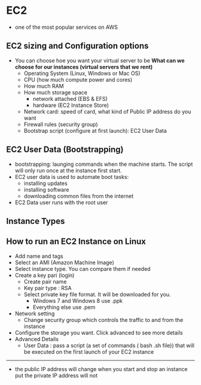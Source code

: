 # EC2
  - one of the most popular services on AWS
    
## EC2 sizing and Configuration options
- You can choose hoe you want your virtual server to be
**What can we choose for our instances (virtual servers that we rent)**
  - Operating System (Linux, Windows or Mac OS)
  - CPU (how much compute power and cores)
  - How much RAM
  - How much storage space
    - network attached (EBS & EFS)
    - hardware (EC2 Instance Store)
  - Network card: speed of card, what kind of Public IP address do you want
  - Firewall rules (security group)
  - Bootstrap script (configure at first launch): EC2 User Data
 
## EC2 User Data (Bootstrapping)
  - bootstrapping: launging commands when the machine starts. The script will only run once at the instance first start.
  - EC2 user data is used to automate boot tasks:
    - installing updates
    - installing software
    - downloading common files from the internet
  - EC2 Data user runs with the root user
    
## Instance Types

## How to run an EC2 Instance on Linux
  - Add name and tags
  - Select an AMI (Amazon Machine Image)
  - Select instance type. You can compare them if needed
  - Create a key pari (login)
    - Create pair name
    - Key pair type : RSA
    - Select private key file format. It will be downloaded for you.
      - Windows 7 and Windows 8 use .ppk
      - Everything else use .pem
  - Network setting
    - Change security group which controls the traffic to and from the instance
  - Configure the storage you want. Click advanced to see more details
  - Advanced Details
    - User Data : pass a script (a set of commands ( bash .sh file)) that will be executed on the first launch of your EC2 instance

  **********
  - the public IP address will change when you start and stop an instance put the private IP address will not
